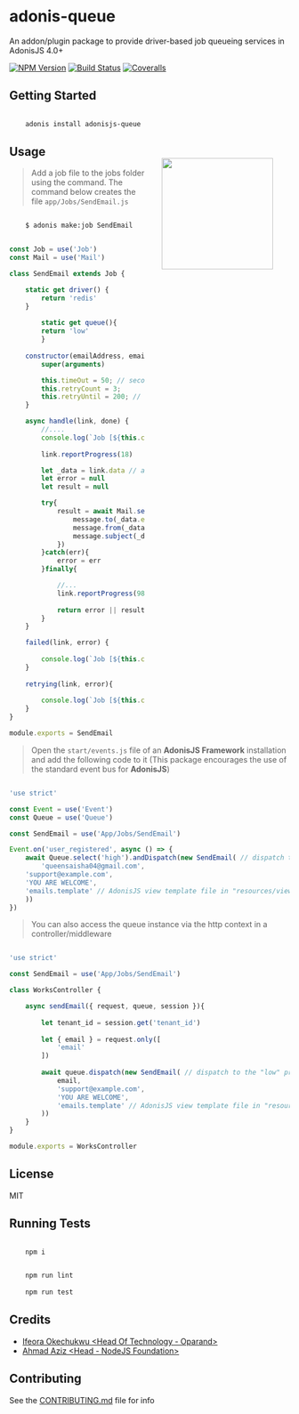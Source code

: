 # adonis-queue
An addon/plugin package to provide driver-based job queueing services in AdonisJS 4.0+

[![NPM Version][npm-image]][npm-url]
[![Build Status][travis-image]][travis-url]
[![Coveralls][coveralls-image]][coveralls-url]

<img src="http://res.cloudinary.com/adonisjs/image/upload/q_100/v1497112678/adonis-purple_pzkmzt.svg" width="200px" align="right" hspace="30px" vspace="140px">

## Getting Started
```bash

    adonis install adonisjs-queue

```

## Usage

>Add a job file to the jobs folder using the command. The command below creates the file `app/Jobs/SendEmail.js`

```bash

    $ adonis make:job SendEmail

```

```js

const Job = use('Job')
const Mail = use('Mail')

class SendEmail extends Job {

	static get driver() {
		return 'redis'
	}
	
    	static get queue(){
		return 'low'
    	}
    
	constructor(emailAddress, emailFrom, emailSubject, emailBody) {
		super(arguments)

		this.timeOut = 50; // seconds
		this.retryCount = 3;
		this.retryUntil = 200; // seconds
	}

	async handle(link, done) {
		//....
		console.log(`Job [${this.constructor.name}] - handler called: status=running; id=${this.id} `)
    
		link.reportProgress(18)

		let _data = link.data // arguments passed into the constructor
		let error = null
		let result = null

		try{
			result = await Mail.send(_data.emailBody, {gender:'F', fullname:"Aisha Salihu"}, (message) => {
				message.to(_data.emailAddress) 
				message.from(_data.emailFrom) 
				message.subject(_data.emailSubject)
			})
		}catch(err){
			error = err
		}finally{

			//...
			link.reportProgress(98)
			
			return error || result
		}
	}

	failed(link, error) {
    
		console.log(`Job [${this.constructor.name}] - status:failed; id=${this.id} `, error)
	}
	
	retrying(link, error){
	
		console.log(`Job [${this.constructor.name}] - status:retrying; id=${this.id} `, error)
	}
}

module.exports = SendEmail

```

>Open the `start/events.js` file of an **AdonisJS Framework** installation and add the following code to it (This package encourages the use of the standard event bus for **AdonisJS**)

```js

'use strict'

const Event = use('Event')
const Queue = use('Queue')

const SendEmail = use('App/Jobs/SendEmail')

Event.on('user_registered', async () => {
    await Queue.select('high').andDispatch(new SendEmail( // dispatch to the "high" priority queue
    	'queensaisha04@gmail.com',
	'support@example.com',
	'YOU ARE WELCOME',
	'emails.template' // AdonisJS view template file in "resources/views"
    ))
})

```

>You can also access the queue instance via the http context in a controller/middleware

```js

'use strict'

const SendEmail = use('App/Jobs/SendEmail')

class WorksController {

	async sendEmail({ request, queue, session }){
	
		let tenant_id = session.get('tenant_id')
		
		let { email } = request.only([
			'email'
		])
		
		await queue.dispatch(new SendEmail( // dispatch to the "low" priority queue
			email,
			'support@example.com',
			'YOU ARE WELCOME',
			'emails.template' // AdonisJS view template file in "resources/views"
		))
	}
}

module.exports = WorksController

```

## License

MIT

## Running Tests
```bash

    npm i

```

```bash

    npm run lint
    
    npm run test

```

## Credits

- [Ifeora Okechukwu <Head Of Technology - Oparand>](https://twitter.com/isocroft)
- [Ahmad Aziz <Head - NodeJS Foundation>](https://instagram.com/dev_amaz)

## Contributing

See the [CONTRIBUTING.md](https://github.com/stitchng/adonis-queue/blob/master/CONTRIBUTING.md) file for info

[npm-image]: https://img.shields.io/npm/v/adonisjs-queue.svg?style=flat-square
[npm-url]: https://npmjs.org/package/adonisjs-queue

[travis-image]: https://img.shields.io/travis/stitchng/adonis-queue/master.svg?style=flat-square
[travis-url]: https://travis-ci.org/stitchng/adonis-queue

[coveralls-image]: https://img.shields.io/coveralls/stitchng/adonis-queue/develop.svg?style=flat-square

[coveralls-url]: https://coveralls.io/github/stitchng/adonis-queue
